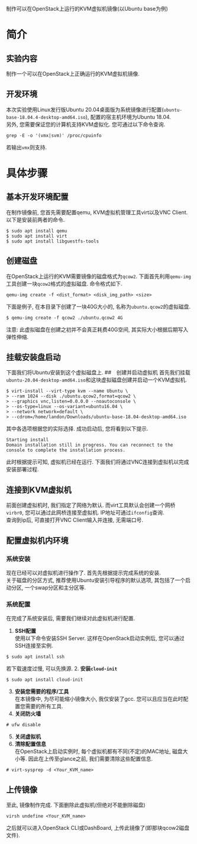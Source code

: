 制作可以在OpenStack上运行的KVM虚拟机镜像(以Ubuntu base为例)

# 简介

## 实验内容

制作一个可以在OpenStack上正确运行的KVM虚拟机镜像.

## 开发环境
本次实验使用Linux发行版Ubuntu 20.04桌面版为系统镜像进行配置(`ubuntu-base-18.04.4-desktop-amd64.iso`), 配置的宿主机环境为Ubuntu 18.04. \
另外, 您需要保证您的计算机支持KVM虚拟化. 您可通过以下命令查询.
```
grep -E -o '(vmx|svm)' /proc/cpuinfo
```
若输出`vmx`则支持.
# 具体步骤

## 基本开发环境配置
在制作镜像前, 您首先需要配置qemu, KVM虚拟机管理工具virt以及VNC Client. 以下是安装前两者的命令.
```
$ sudo apt install qemu
$ sudo apt install virt
$ sudo apt install libguestfs-tools
```
## 创建磁盘
在OpenStack上运行的KVM需要镜像的磁盘格式为`qcow2`. 下面首先利用`qemu-img`工具创建一块`qcow2`格式的虚拟磁盘. 命令格式如下.
```
qemu-img create -f <dist_format> <disk_img_path> <size>
```
下面是例子, 在本目录下创建了一块40G大小的, 名称为`ubuntu.qcow2`的虚拟磁盘.
```
$ qemu-img create -f qcow2 ./ubuntu.qcow2 4G
```
注意: 此虚拟磁盘在创建之初并不会真正耗费40G空间, 其实际大小根据后期写入弹性伸缩.
## 挂载安装盘启动
下面我们将Ubuntu安装到这个虚拟磁盘上. 
##　创建并启动虚拟机
首先我们挂载`ubuntu-20.04-desktop-amd64.iso`和这块虚拟磁盘创建并启动一个KVM虚拟机.
```
$ virt-install --virt-type kvm --name Ubuntu \
> --ram 1024 --disk ./ubuntu.qcow2,format=qcow2 \
> --graphics vnc,listen=0.0.0.0 --noautoconsole \
> --os-type=linux --os-variant=ubuntu16.04 \
> --network network=default \
> --cdrom=/home/landon/Downloads/ubuntu-base-18.04-desktop-amd64.iso 
```
其中各选项根据您的实际选择. 成功启动后, 您将看到以下提示.
```
Starting install
Domain installation still in progress. You can reconnect to the console to complete the installation process.
```
此时根据提示可知, 虚拟机已经在运行. 下面我们将通过VNC连接到虚拟机以完成安装部署过程.
## 连接到KVM虚拟机
前面创建虚拟机时, 我们指定了网络为默认. 而virt工具默认会创建一个网桥`virbr0`, 您可以通过此网桥连接至虚拟机. IP地址可通过`ifconfig`查询. \
查询到ip后, 可直接打开VNC Client输入并连接, 无需端口号.
## 配置虚拟机内环境

### 系统安装
现在已经可以对虚拟机进行操作了. 首先先根据提示完成系统的安装.\
关于磁盘的分区方式, 推荐使用Ubuntu安装引导程序的默认选项, 其包括了一个启动分区, 一个swap分区和主分区等.
### 系统配置
在完成了系统安装后, 需要我们继续对此虚拟机进行配置.
1. **SSH配置** \
使用以下命令安装SSH Server. 这样在OpenStack启动实例后, 您可以通过SSH连接至实例.
```
$ sudo apt install ssh
```
若下载速度过慢, 可以先换源.
2. **安装`cloud-init`**
```
$ sudo apt install cloud-init
```
3. **安装您需要的程序/工具** \
在本镜像中, 为尽可能缩小镜像大小, 我仅安装了gcc. 您可以且应当在此时配置您需要的所有工具.
4. **关闭防火墙**
```
# ufw disable

```
5. **关闭虚拟机**
6. **清除配置信息** \
在OpenStack上启动实例时, 每个虚拟机都有不同(不定)的MAC地址, 磁盘大小等. 因此在上传至glance之前, 我们需要清除这些配置信息.
```
# virt-sysprep -d <Your_KVM_name>
```
## 上传镜像
至此, 镜像制作完成. 下面删除此虚拟机(但绝对不能删除磁盘)
```
virsh undefine <Your_KVM_name>
```
之后就可以进入OpenStack CLI或DashBoard, 上传此镜像了(即那块qcow2磁盘文件).
